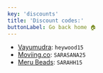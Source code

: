 ```yaml
---
key: 'discounts'
title: 'Discount codes:'
buttonLabel: Go back home 🏠
---
```

  - [Vayumudra](https://vayumudra.com): `heywood15`
  - [Moviing.co](https://moviing.co): `SARASANA25`
  - [Meru Beads](https://merubeads.com): `SARAHH15`
